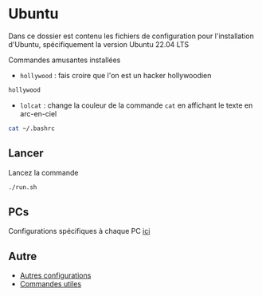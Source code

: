 # Ubuntu

Dans ce dossier est contenu les fichiers de configuration pour l'installation d'Ubuntu, spécifiquement la version Ubuntu
22.04 LTS

Commandes amusantes installées

- `hollywood` : fais croire que l'on est un hacker hollywoodien

```sh
hollywood
```

- `lolcat` : change la couleur de la commande `cat` en affichant le texte en arc-en-ciel

```sh
cat ~/.bashrc 
```

## Lancer

Lancez la commande

```sh
./run.sh 
```

## PCs

Configurations spécifiques à chaque PC [ici](PCs/Readme.md)

## Autre

- [Autres configurations](autre/Readme.md)
- [Commandes utiles](CommandesUtiles.md)
